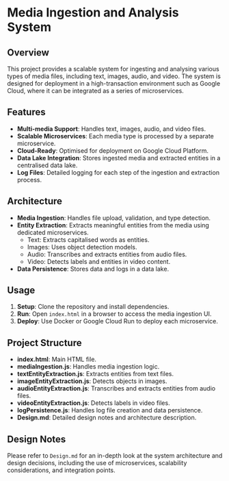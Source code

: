 # Media Ingestion and Analysis System

## Overview
This project provides a scalable system for ingesting and analysing various types of media files, including text, images, audio, and video. The system is designed for deployment in a high-transaction environment such as Google Cloud, where it can be integrated as a series of microservices.

## Features
- **Multi-media Support**: Handles text, images, audio, and video files.
- **Scalable Microservices**: Each media type is processed by a separate microservice.
- **Cloud-Ready**: Optimised for deployment on Google Cloud Platform.
- **Data Lake Integration**: Stores ingested media and extracted entities in a centralised data lake.
- **Log Files**: Detailed logging for each step of the ingestion and extraction process.

## Architecture
- **Media Ingestion**: Handles file upload, validation, and type detection.
- **Entity Extraction**: Extracts meaningful entities from the media using dedicated microservices.
  - Text: Extracts capitalised words as entities.
  - Images: Uses object detection models.
  - Audio: Transcribes and extracts entities from audio files.
  - Video: Detects labels and entities in video content.
- **Data Persistence**: Stores data and logs in a data lake.
 
## Usage

1. **Setup**: Clone the repository and install dependencies.
2. **Run**: Open `index.html` in a browser to access the media ingestion UI.
3. **Deploy**: Use Docker or Google Cloud Run to deploy each microservice.

## Project Structure

- **index.html**: Main HTML file.
- **mediaIngestion.js**: Handles media ingestion logic.
- **textEntityExtraction.js**: Extracts entities from text files.
- **imageEntityExtraction.js**: Detects objects in images.
- **audioEntityExtraction.js**: Transcribes and extracts entities from audio files.
- **videoEntityExtraction.js**: Detects labels in video files.
- **logPersistence.js**: Handles log file creation and data persistence.
- **Design.md**: Detailed design notes and architecture description.

## Design Notes
Please refer to `Design.md` for an in-depth look at the system architecture and design decisions, including the use of microservices, scalability considerations, and integration points.
